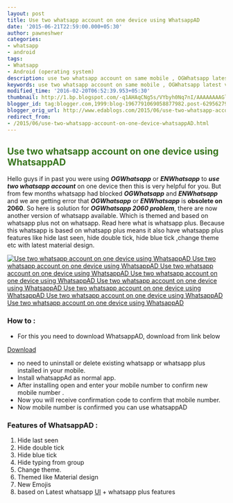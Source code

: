 ```yaml
---
layout: post
title: Use two whatsapp account on one device using WhatsappAD
date: '2015-06-21T22:59:00.000+05:30'
author: pawneshwer
categories:
- whatsapp
- android
tags:
- Whatsapp
- Android (operating system)
description: use two whatsapp account on same mobile , OGWhatsapp latest version, OGWhatsapp obsolete 2060 error solve no survey direct download, use two whatsapp account
keywords: use two whatsapp account on same mobile , OGWhatsapp latest version, OGWhatsapp obsolete 2060 error solve no survey direct download, use two whatsapp account
modified_time: '2016-02-20T06:52:39.953+05:30'
thumbnail: http://1.bp.blogspot.com/-q1AHAqCNg5s/VYbyh0Nq7nI/AAAAAAAAGlQ/wEYOqqZMst0/s72-c/whatsapp-header-02-664x374.jpg
blogger_id: tag:blogger.com,1999:blog-1967791069058877982.post-6295627959903141679
blogger_orig_url: http://www.edablogs.com/2015/06/use-two-whatsapp-account-on-one-device-whatsappAD.html
redirect_from:
- /2015/06/use-two-whatsapp-account-on-one-device-whatsappAD.html
---
```


## <span style="color: #38761d;">Use two whatsapp account on one device using WhatsappAD</span>

Hello guys if in past you were using **_OGWhatsapp_** or _**ENWhatsapp**_ to **_use two whatsapp account_** on one device then this is very helpful for you. But from few months whatsapp had blocked **_OGWhatsapp_** and **_ENWhatsapp_** and we are getting error that **_OGWhatsapp_** or _**ENWhatsapp**_ is **obsolete on 2060**. So here is solution for **_OGWhatsapp 2060 problem_**, there are now another version of whatsapp available. Which is themed and based on whatsapp plus not on whatsapp. Read here what is whatsapp plus. Because this whatsapp is based on whatsapp plus means it also have whatsapp plus features like hide last seen, hide double tick, hide blue tick ,change theme etc with latest material design.

[![Use two whatsapp account on one device using WhatsappAD Use two whatsapp account on one device using WhatsappAD Use two whatsapp account on one device using WhatsappAD Use two whatsapp account on one device using WhatsappAD Use two whatsapp account on one device using WhatsappAD Use two whatsapp account on one device using WhatsappAD Use two whatsapp account on one device using WhatsappAD Use two whatsapp account on one device using WhatsappAD ](http://1.bp.blogspot.com/-q1AHAqCNg5s/VYbyh0Nq7nI/AAAAAAAAGlQ/wEYOqqZMst0/s320/whatsapp-header-02-664x374.jpg "Use two whatsapp account on one device using WhatsappAD")](http://1.bp.blogspot.com/-q1AHAqCNg5s/VYbyh0Nq7nI/AAAAAAAAGlQ/wEYOqqZMst0/s1600/whatsapp-header-02-664x374.jpg)

### How to :

*   For this you need to download WhatsappAD, download from link below

[Download](https://userscloud.com/4ielfpdzkdms)

*   no need to uninstall or delete existing whatsapp or whatsapp plus installed in your mobile.
*   Install whatsappAd as normal app.
*   After installing open and enter your mobile number to confirm new mobile number .
*   Now you will receive confirmation code to confirm that mobile number.
*   Now mobile number is confirmed you can use whatsappAD

### Features of WhatsappAD :

1.  Hide last seen
2.  Hide double tick
3.  Hide blue tick
4.  Hide typing from group
5.  Change theme.
6.  Themed like Material design
7.  New Emojis
8.  based on Latest whatsapp [UI](http://en.wikipedia.org/wiki/User_interface "User interface") + whatsapp plus features